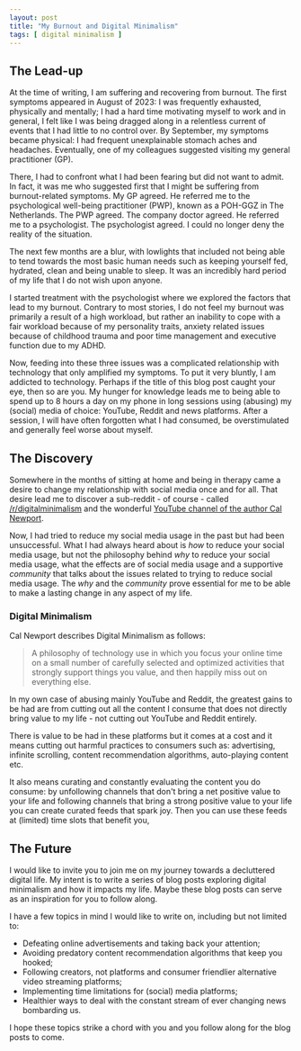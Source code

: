 ```yaml
---
layout: post
title: "My Burnout and Digital Minimalism"
tags: [ digital minimalism ]
---
```


## The Lead-up

At the time of writing, I am suffering and recovering from burnout. The first symptoms appeared in August of 2023: I was frequently exhausted, physically and mentally; I had a hard time motivating myself to work and in general, I felt like I was being dragged along in a relentless current of events that I had little to no control over. By September, my symptoms became physical: I had frequent unexplainable stomach aches and headaches. Eventually, one of my colleagues suggested visiting my general practitioner (GP).

There, I had to confront what I had been fearing but did not want to admit. In fact, it was me who suggested first that I might be suffering from burnout-related symptoms. My GP agreed. He referred me to the psychological well-being practitioner (PWP), known as a POH-GGZ in The Netherlands. The PWP agreed. The company doctor agreed. He referred me to a psychologist. The psychologist agreed. I could no longer deny the reality of the situation.

The next few months are a blur, with lowlights that included not being able to tend towards the most basic human needs such as keeping yourself fed, hydrated, clean and being unable to sleep. It was an incredibly hard period of my life that I do not wish upon anyone.

I started treatment with the psychologist where we explored the factors that lead to my burnout. Contrary to most stories, I do not feel my burnout was primarily a result of a high workload, but rather an inability to cope with a fair workload because of my personality traits, anxiety related issues because of childhood trauma and poor time management and executive function due to my ADHD. 

Now, feeding into these three issues was a complicated relationship with technology that only amplified my symptoms. To put it very bluntly, I am addicted to technology. Perhaps if the title of this blog post caught your eye, then so are you. My hunger for knowledge leads me to being able to spend up to 8 hours a day on my phone in long sessions using (abusing) my (social) media of choice: YouTube, Reddit and news platforms. After a session, I will have often forgotten what I had consumed, be overstimulated and generally feel worse about myself.

## The Discovery

Somewhere in the months of sitting at home and being in therapy came a desire to change my relationship with social media once and for all. That desire lead me to discover a sub-reddit - of course - called [/r/digitalminimalism](https://www.reddit.com/r/digitalminimalism/) and the wonderful [YouTube channel of the author Cal Newport](https://www.youtube.com/@CalNewportMedia). 

Now, I had tried to reduce my social media usage in the past but had been unsuccessful. What I had always heard about is *how* to reduce your social media usage, but not the philosophy behind *why* to reduce your social media usage, what the effects are of social media usage and a supportive *community* that talks about the issues related to trying to reduce social media usage. The *why* and the *community* prove essential for me to be able to make a lasting change in any aspect of my life.

### Digital Minimalism

Cal Newport describes Digital Minimalism as follows:

> A philosophy of technology use in which you focus your online time on a small number of carefully selected and optimized activities that strongly support things you value, and then happily miss out on everything else.

In my own case of abusing mainly YouTube and Reddit, the greatest gains to be had are from cutting out all the content I consume that does not directly bring value to my life - not cutting out YouTube and Reddit entirely. 

There is value to be had in these platforms but it comes at a cost and it means cutting out harmful practices to consumers such as: advertising, infinite scrolling, content recommendation algorithms, auto-playing content etc.

It also means curating and constantly evaluating the content you do consume: by unfollowing channels that don't bring a net positive value to your life and following channels that bring a strong positive value to your life you can create curated feeds that spark joy. Then you can use these feeds at (limited) time slots that benefit you,

## The Future

I would like to invite you to join me on my journey towards a decluttered digital life. My intent is to write a series of blog posts exploring digital minimalism and how it impacts my life. Maybe these blog posts can serve as an inspiration for you to follow along.

I have a few topics in mind I would like to write on, including but not limited to:

- Defeating online advertisements and taking back your attention;
- Avoiding predatory content recommendation algorithms that keep you hooked;
- Following creators, not platforms and consumer friendlier alternative video streaming platforms;
- Implementing time limitations for (social) media platforms;
- Healthier ways to deal with the constant stream of ever changing news bombarding us.

I hope these topics strike a chord with you and you follow along for the blog posts to come.
